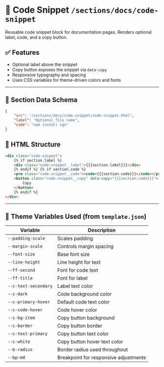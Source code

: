 # 📂 Code Snippet `/sections/docs/code-snippet`

Reusable code snippet block for documentation pages. Renders optional label, code, and a copy button.

## ✅ Features

-   Optional label above the snippet
-   Copy button exposes the snippet via `data-copy`
-   Responsive typography and spacing
-   Uses CSS variables for theme-driven colors and fonts

---

## 🧾 Section Data Schema

```json
{
	"src": "/sections/docs/code-snippet/code-snippet.html",
	"label": "Optional file name",
	"code": "npm install ngx"
}
```

## 🧱 HTML Structure

```html
<div class="code-snippet">
	{% if section.label %}
	<div class="code-snippet__label">{{{section.label}}}</div>
	{% endif %} {% if section.code %}
	<pre class="code-snippet__code"><code>{{{section.code}}}</code></pre>
	<button class="code-snippet__copy" data-copy="{{{section.code}}}">
		Copy
	</button>
	{% endif %}
</div>
```

---

## 🧩 Theme Variables Used (from `template.json`)

| Variable             | Description                           |
| -------------------- | ------------------------------------- |
| `--padding-scale`    | Scales padding                        |
| `--margin-scale`     | Controls margin spacing               |
| `--font-size`        | Base font size                        |
| `--line-height`      | Line height for text                  |
| `--ff-second`        | Font for code text                    |
| `--ff-title`         | Font for label                        |
| `--c-text-secondary` | Label text color                      |
| `--c-dark`           | Code background color                 |
| `--c-primary-hover`  | Default code text color               |
| `--c-code-hover`     | Code hover color                      |
| `--c-bg-item`        | Copy button background                |
| `--c-border`         | Copy button border                    |
| `--c-text-primary`   | Copy button text color                |
| `--c-white`          | Copy button hover text color          |
| `--b-radius`         | Border radius used throughout         |
| `--bp-md`            | Breakpoint for responsive adjustments |
